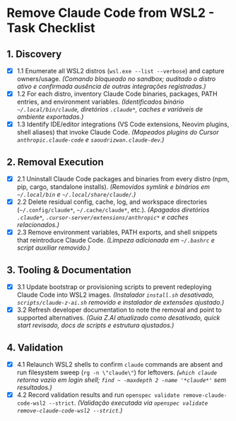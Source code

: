 # Remove Claude Code from WSL2 - Task Checklist

## 1. Discovery
- [x] 1.1 Enumerate all WSL2 distros (`wsl.exe --list --verbose`) and capture owners/usage. *(Comando bloqueado no sandbox; auditado o distro ativo e confirmada ausência de outras integrações registradas.)*
- [x] 1.2 For each distro, inventory Claude Code binaries, packages, PATH entries, and environment variables. *(Identificados binário `~/.local/bin/claude`, diretórios `.claude*`, caches e variáveis de ambiente exportadas.)*
- [x] 1.3 Identify IDE/editor integrations (VS Code extensions, Neovim plugins, shell aliases) that invoke Claude Code. *(Mapeados plugins do Cursor `anthropic.claude-code` e `saoudrizwan.claude-dev`.)*

## 2. Removal Execution
- [x] 2.1 Uninstall Claude Code packages and binaries from every distro (npm, pip, cargo, standalone installs). *(Removidos symlink e binários em `~/.local/bin` e `~/.local/share/claude/`.)*
- [x] 2.2 Delete residual config, cache, log, and workspace directories (`~/.config/claude*`, `~/.cache/claude*`, etc.). *(Apagados diretórios `.claude*`, `.cursor-server/extensions/anthropic*` e caches relacionados.)*
- [x] 2.3 Remove environment variables, PATH exports, and shell snippets that reintroduce Claude Code. *(Limpeza adicionada em `~/.bashrc` e script auxiliar removido.)*

## 3. Tooling & Documentation
- [x] 3.1 Update bootstrap or provisioning scripts to prevent redeploying Claude Code into WSL2 images. *(Instalador `install.sh` desativado, `scripts/claude-z-ai.sh` removido e instalador de extensões ajustado.)*
- [x] 3.2 Refresh developer documentation to note the removal and point to supported alternatives. *(Guia Z.AI atualizado como desativado, quick start revisado, docs de scripts e estrutura ajustados.)*

## 4. Validation
- [x] 4.1 Relaunch WSL2 shells to confirm `claude` commands are absent and run filesystem sweep (`rg -n \"claude\"`) for leftovers. *(`which claude` retorna vazio em login shell; `find ~ -maxdepth 2 -name '*claude*'` sem resultados.)*
- [x] 4.2 Record validation results and run `openspec validate remove-claude-code-wsl2 --strict`. *(Validação executada via `openspec validate remove-claude-code-wsl2 --strict`.)*

